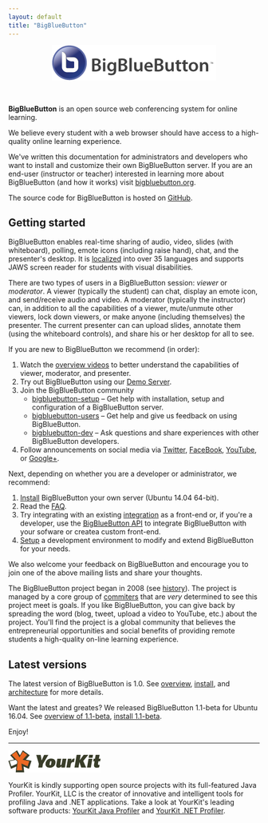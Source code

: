 ```yaml
---
layout: default
title: "BigBlueButton"
---
```


<p align="center">
  <img src="/images/logo.png"/>
</p><br>

**BigBlueButton** is an open source web conferencing system for online learning.  

We believe every student with a web browser should have access to a high-quality online learning experience.  

We've written this documentation for administrators and developers who want to install and customize their own BigBlueButton server. If you are an end-user (instructor or teacher) interested in learning more about BigBlueButton (and how it works) visit [bigbluebutton.org](http://bigbluebutton.org). 

The source code for BigBlueButton is hosted on [GitHub](http://github.com/bigbluebutton/bigbluebutton).

## Getting started

BigBlueButton enables real-time sharing of audio, video, slides (with whiteboard), polling, emote icons (including raise hand), chat, and the presenter's desktop.  It is [localized](/dev/localization.html) into over 35 languages and supports JAWS screen reader for students with visual disabilities. 

There are two types of users in a BigBlueButton session: _viewer_ or _moderator_.  A viewer (typically the student) can chat, display an emote icon, and send/receive audio and video.  A moderator (typically the instructor) can, in addition to all the capabilities of a viewer, mute/unmute other viewers, lock down viewers, or make anyone (including themselves) the presenter.  The current presenter can can upload slides, annotate them (using the whiteboard controls), and share his or her desktop for all to see.


If you are new to BigBlueButton we recommend (in order): 

  1. Watch the [overview videos](http://bigbluebutton.org/videos) to better understand the capabilities of viewer, moderator, and presenter.
  1. Try out BigBlueButton using our [Demo Server](http://demo.bigbluebutton.org/). 
  1. Join the BigBlueButton community 
     * [bigbluebutton-setup](https://groups.google.com/forum/#!forum/bigbluebutton-setup) – Get help with installation, setup and configuration of a BigBlueButton server.
     * [bigbluebutton-users](https://groups.google.com/forum/#!forum/bigbluebutton-users) – Get help and give us feedback on using BigBlueButton.
     * [bigbluebutton-dev](https://groups.google.com/forum/#!forum/bigbluebutton-dev) – Ask questions and share experiences with other BigBlueButton developers.  
  1. Follow announcements on social media via [Twitter](https://twitter.com/bigbluebutton), [FaceBook](https://www.facebook.com/bigbluebutton), [YouTube](https://www.youtube.com/user/bigbluebuttonshare), or [Google+](https://plus.google.com/+bigbluebutton).  
      
Next, depending on whether you are a developer or administrator, we recommend:

  1. [Install](/install/install.html) BigBlueButton your own server (Ubuntu 14.04 64-bit).
  1. Read the [FAQ](/support/faq.html).
  1. Try integrating with an existing [integration](http://bigbluebutton.org/open-source-integrations/) as a front-end or, if you're a developer, use the [BigBlueButton API](/dev/api.html) to integrate BigBlueButton with your sofware or createa custom front-end.
  1. [Setup](/install/setup.html) a development environment to modify and extend BigBlueButton for your needs.

We also welcome your feedback on BigBlueButton and encourage you to join one of the above mailing lists and share your thoughts.  

The BigBlueButton project began in 2008 (see [history](http://bigbluebutton.org/history/)). The project is managed by a core group of [commiters](/support/faq.html#bigbluebutton-committer) that are _very_ determined to see this project meet is goals.  If you like BigBlueButton, you can give back by spreading the word (blog, tweet, upload a video to YouTube, etc.) about the project.  You'll find the project is a global community that believes the entrepreneurial opportunities and social benefits of providing remote students a high-quality on-line learning experience.


## Latest versions

The latest version of BigBlueButton is 1.0. See [overview](/overview/overview.html), [install](/install/install.html), and [architecture](/overview/architecture.html) for more details.  

Want the latest and greates?  We released BigBlueButton 1.1-beta for Ubuntu 16.04.  See [overview of 1.1-beta](1.1/overview.html), [install 1.1-beta](/1.1/install.html).  

Enjoy!

---

![yourkit](/images/yourkit.png)

YourKit is kindly supporting open source projects with its full-featured Java Profiler. YourKit, LLC is the creator of innovative and intelligent tools for profiling Java and .NET applications. Take a look at YourKit's leading software products: [YourKit Java Profiler](https://www.yourkit.com/java/profiler/index.jsp) and [YourKit .NET Profiler](https://www.yourkit.com/.net/profiler/index.jsp).


